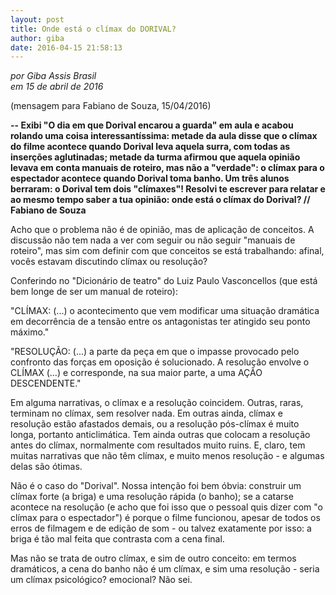 ```yaml
---
layout: post
title: Onde está o clímax do DORIVAL?
author: giba
date: 2016-04-15 21:58:13
---
```

*por Giba Assis Brasil*\
*em 15 de abril de 2016*

(mensagem para Fabiano de Souza, 15/04/2016)

**\-﻿- Exibi "O dia em que Dorival encarou a guarda" em aula e acabou rolando uma coisa interessantíssima: metade da aula disse que o clímax do filme acontece quando Dorival leva aquela surra, com todas as inserções aglutinadas; metade da turma afirmou que aquela opinião levava em conta manuais de roteiro, mas não a "verdade": o clímax para o espectador acontece quando Dorival toma banho. Um três alunos berraram: o Dorival tem dois "clímaxes"! Resolvi te escrever para relatar e ao mesmo tempo saber a tua opinião: onde está o clímax do Dorival? // Fabiano de Souza**

Acho que o problema não é de opinião, mas de aplicação de conceitos. A discussão não tem nada a ver com seguir ou não seguir "manuais de roteiro", mas sim com definir com que conceitos se está trabalhando: afinal, vocês estavam discutindo clímax ou resolução?

Conferindo no "Dicionário de teatro" do Luiz Paulo Vasconcellos (que está bem longe de ser um manual de roteiro):

"CLÍMAX: (...) o acontecimento que vem modificar uma situação dramática em decorrência de a tensão entre os antagonistas ter atingido seu ponto máximo."

"RESOLUÇÃO: (...) a parte da peça em que o impasse provocado pelo confronto das forças em oposição é solucionado. A resolução envolve o CLÍMAX (...) e corresponde, na sua maior parte, a uma AÇÃO DESCENDENTE."

Em alguma narrativas, o clímax e a resolução coincidem. Outras, raras, terminam no clímax, sem resolver nada. Em outras ainda, clímax e resolução estão afastados demais, ou a resolução pós-clímax é muito longa, portanto anticlimática. Tem ainda outras que colocam a resolução antes do clímax, normalmente com resultados muito ruins. E, claro, tem muitas narrativas que não têm clímax, e muito menos resolução - e algumas delas são ótimas.

Não é o caso do "Dorival". Nossa intenção foi bem óbvia: construir um clímax forte (a briga) e uma resolução rápida (o banho); se a catarse acontece na resolução (e acho que foi isso que o pessoal quis dizer com "o clímax para o espectador") é porque o filme funcionou, apesar de todos os erros de filmagem e de edição de som - ou talvez exatamente por isso: a briga é tão mal feita que contrasta com a cena final.

Mas não se trata de outro clímax, e sim de outro conceito: em termos dramáticos, a cena do banho não é um clímax, e sim uma resolução - seria um clímax psicológico? emocional? Não sei.